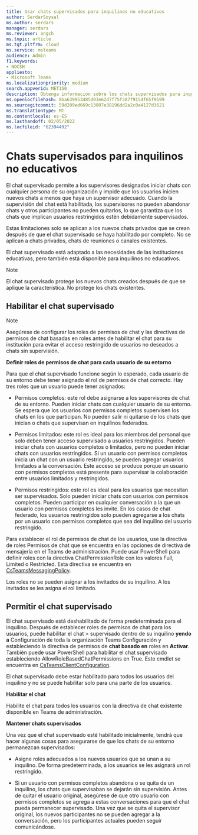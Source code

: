 ```yaml
---
title: Usar chats supervisados para inquilinos no educativos
author: SerdarSoysal
ms.author: serdars
manager: serdars
ms.reviewer: angch
ms.topic: article
ms.tgt.pltfrm: cloud
ms.service: msteams
audience: Admin
f1.keywords:
- NOCSH
appliesto:
- Microsoft Teams
ms.localizationpriority: medium
search.appverid: MET150
description: Obtenga información sobre los chats supervisados para inquilinos no educativos en Microsoft Teams reuniones.
ms.openlocfilehash: 8ba639953485d03e62d7f75f387f9154f65f9599
ms.sourcegitcommit: 59d209ed669c13807e38196dd2a2c0a4127d3621
ms.translationtype: MT
ms.contentlocale: es-ES
ms.lasthandoff: 02/05/2022
ms.locfileid: "62394492"
---
```

# <a name="supervised-chats-for-non-educational-tenants"></a>Chats supervisados para inquilinos no educativos

El chat supervisado permite a los supervisores designados iniciar chats con cualquier persona de su organización y impide que los usuarios inicien nuevos chats a menos que haya un supervisor adecuado. Cuando la supervisión del chat está habilitada, los supervisores no pueden abandonar chats y otros participantes no pueden quitarlos, lo que garantiza que los chats que implican usuarios restringidos estén debidamente supervisados.

Estas limitaciones solo se aplican a los nuevos chats privados que se crean después de que el chat supervisado se haya habilitado por completo. No se aplican a chats privados, chats de reuniones o canales existentes.

El chat supervisado está adaptado a las necesidades de las instituciones educativas, pero también está disponible para inquilinos no educativos.

> [!NOTE]
> El chat supervisado protege los nuevos chats creados después de que se aplique la característica. No protege los chats existentes.

## <a name="enable-supervised-chat"></a>Habilitar el chat supervisado

> [!NOTE]
> Asegúrese de configurar los roles de permisos de chat y las directivas de permisos de chat basadas en roles antes de habilitar el chat para su institución para evitar el acceso restringido de usuarios no deseados a chats sin supervisión.

**Definir roles de permisos de chat para cada usuario de su entorno**

Para que el chat supervisado funcione según lo esperado, cada usuario de su entorno debe tener asignado el rol de permisos de chat correcto. Hay tres roles que un usuario puede tener asignados:

- Permisos completos: este rol debe asignarse a los supervisores de chat de su entorno. Pueden iniciar chats con cualquier usuario de su entorno. Se espera que los usuarios con permisos completos supervisen los chats en los que participan. No pueden salir ni quitarse de los chats que inician o chats que supervisan en inquilinos federados.

- Permisos limitados: este rol es ideal para los miembros del personal que solo deben tener acceso supervisado a usuarios restringidos. Pueden iniciar chats con usuarios completos o limitados, pero no pueden iniciar chats con usuarios restringidos. Si un usuario con permisos completos inicia un chat con un usuario restringido, se pueden agregar usuarios limitados a la conversación. Este acceso se produce porque un usuario con permisos completos está presente para supervisar la colaboración entre usuarios limitados y restringidos.

- Permisos restringidos: este rol es ideal para los usuarios que necesitan ser supervisados. Solo pueden iniciar chats con usuarios con permisos completos. Pueden participar en cualquier conversación a la que un usuario con permisos completos les invite. En los casos de chat federado, los usuarios restringidos solo pueden agregarse a los chats por un usuario con permisos completos que sea del inquilino del usuario restringido.

Para establecer el rol de permisos de chat de los usuarios, use la directiva de roles Permisos de chat que se encuentra en las opciones de directiva de mensajería en el Teams de administración. Puede usar PowerShell para definir roles con la directiva ChatPermissionRole con los valores Full, Limited o Restricted. Esta directiva se encuentra en [CsTeamsMessagingPolicy](/powershell/module/skype/set-csteamsmessagingpolicy?view=skype-ps).

Los roles no se pueden asignar a los invitados de su inquilino. A los invitados se les asigna el rol limitado.

## <a name="allow-supervised-chat"></a>Permitir el chat supervisado

El chat supervisado está deshabilitado de forma predeterminada para el inquilino. Después de establecer roles de permisos de chat para los usuarios, puede habilitar el chat  >  supervisado dentro de su inquilino **yendo a** Configuración de toda la organización Teams Configuración y estableciendo la directiva de permisos de **chat basado en** roles en **Activar**. También puede usar PowerShell para habilitar el chat supervisado estableciendo AllowRoleBasedChatPermissions en True. Este cmdlet se encuentra en [CsTeamsClientConfiguration](/powershell/module/skype/set-csteamsclientconfiguration?view=skype-ps).

El chat supervisado debe estar habilitado para todos los usuarios del inquilino y no se puede habilitar solo para una parte de los usuarios.

**Habilitar el chat**

Habilite el chat para todos los usuarios con la directiva de chat existente disponible en Teams de administración.

**Mantener chats supervisados**

Una vez que el chat supervisado esté habilitado inicialmente, tendrá que hacer algunas cosas para asegurarse de que los chats de su entorno permanezcan supervisados:

- Asigne roles adecuados a los nuevos usuarios que se unan a su inquilino. De forma predeterminada, a los usuarios se les asignará un rol restringido.

- Si un usuario con permisos completos abandona o se quita de un inquilino, los chats que supervisaban se dejarán sin supervisión. Antes de quitar el usuario original, asegúrese de que otro usuario con permisos completos se agrega a estas conversaciones para que el chat pueda permanecer supervisado. Una vez que se quita el supervisor original, los nuevos participantes no se pueden agregar a la conversación, pero los participantes actuales pueden seguir comunicándose.
